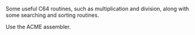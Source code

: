 Some useful C64 routines, such as multiplication and division, along with some
searching and sorting routines.

Use the ACME assembler.

